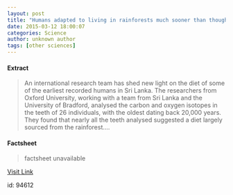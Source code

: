 ```yaml
---
layout: post
title: "Humans adapted to living in rainforests much sooner than thought"
date: 2015-03-12 18:00:07
categories: Science
author: unknown author
tags: [other sciences]
---
```



#### Extract
>An international research team has shed new light on the diet of some of the earliest recorded humans in Sri Lanka. The researchers from Oxford University, working with a team from Sri Lanka and the University of Bradford, analysed the carbon and oxygen isotopes in the teeth of 26 individuals, with the oldest dating back 20,000 years. They found that nearly all the teeth analysed suggested a diet largely sourced from the rainforest....

#### Factsheet
>factsheet unavailable

[Visit Link](http://phys.org/news345374563.html)

id:   94612


